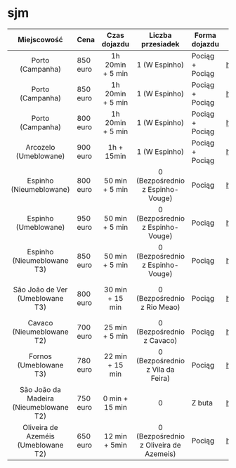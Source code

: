 # sjm

|             **Miejscowość**            | **Cena** | **Czas dojazdu** |          **Liczba przesiadek**         | **Forma dojazdu** | **Link**                                     | **Nr telefonu**  | **Od kogo**         |
|:--------------------------------------:|----------|:----------------:|:--------------------------------------:|-------------------|----------------------------------------------|------------------|---------------------|
| Porto (Campanha)                       | 850 euro | 1h 20min + 5 min |              1 (W Espinho)             |  Pociąg + Pociąg  | https://www.idealista.pt/en/imovel/32852288/ | +351 22 329 8771 | Biuro nieruchomości |
| Porto (Campanha)                       | 850 euro | 1h 20min + 5 min |              1 (W Espinho)             |  Pociąg + Pociąg  | https://www.idealista.pt/en/imovel/33044341/ | +351 22 327 1935 | Prywaciarz          |
| Porto (Campanha)                       | 800 euro | 1h 20min + 5 min |              1 (W Espinho)             |  Pociąg + Pociąg  | https://www.idealista.pt/en/imovel/33076387/ | +351 21 874 0778 | Biuro nieruchomości |
| Arcozelo (Umeblowane)                  | 900 euro | 1h + 15min       |              1 (W Espinho)             |  Pociąg + Pociąg  | https://www.idealista.pt/en/imovel/32326580/ | Kontakt - chat   | Prywaciarz          |
| Espinho (Nieumeblowane)                | 800 euro |  50 min + 5 min  |    0 (Bezpośrednio z Espinho-Vouge)    |       Pociąg      | https://www.idealista.pt/en/imovel/33105660/ | +351 234 491 091 | Biuro nieruchomości |
| Espinho (Umeblowane)                   | 950 euro |  50 min + 5 min  |    0 (Bezpośrednio z Espinho-Vouge)    |       Pociąg      | https://www.idealista.pt/en/imovel/30172616/ | +351 934 783 815 | Prywaciarz          |
| Espinho (Nieumeblowane T3)             | 850 euro |  50 min + 5 min  |    0 (Bezpośrednio z Espinho-Vouge)    |       Pociąg      | https://www.idealista.pt/en/imovel/33019345/ | +351 932 597 117 | Prywaciarz          |
| São João de Ver (Umeblowane T3)        | 800 euro |  30 min + 15 min |       0 (Bezpośrednio z Rio Meao)      |       Pociąg      | https://www.idealista.pt/en/imovel/33059337/ | +351 234 491 085 | Biuro nieruchomości |
| Cavaco (Nieumeblowane T2)              | 700 euro |  25 min + 5 min  |        0 (Bezpośrednio z Cavaco)       |       Pociąg      | https://www.idealista.pt/en/imovel/32990088/ | Kontakt - chat   | Biuro nieruchomości |
|         Fornos (Umeblowane T3)         | 780 euro |  22 min + 15 min |    0 (Bezpośrednio z Vila da Feira)    |       Pociąg      | https://www.idealista.pt/en/imovel/33106022/ | +351 234 491 074 | Biuro nieruchomości |
| São João da Madeira (Nieumeblowane T2) | 750 euro |  0 min + 15 min  |                    0                   |       Z buta      | https://www.idealista.pt/en/imovel/32945230/ |  Kontakt - chat  | Prywaciarz          |
|   Oliveira de Azeméis (Umeblowane T2)  | 650 euro |   12 min + 5min  | 0 (Bezpośrednio z Oliveira de Azemeis) |       Pociąg      | https://www.idealista.pt/en/imovel/32844653/ | +351 963 326 094 | Prywaciarz          |
